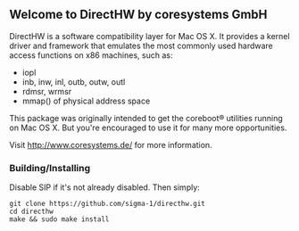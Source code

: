 ## Welcome to DirectHW by coresystems GmbH

DirectHW is a software compatibility layer for Mac OS X. It provides a kernel driver and framework that emulates the most commonly used hardware access functions on x86 machines, such as:

* iopl
* inb, inw, inl, outb, outw, outl
* rdmsr, wrmsr
* mmap() of physical address space

This package was originally intended to get the coreboot® utilities running on Mac OS X. But you're encouraged to use it for many more opportunities.

Visit http://www.coresystems.de/ for more information.

### Building/Installing

Disable SIP if it's not already disabled. Then simply:

	git clone https://github.com/sigma-1/directhw.git
	cd directhw
	make && sudo make install

